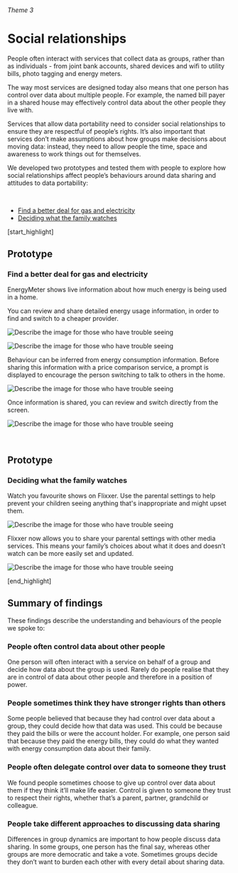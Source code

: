 ###### Theme 3
# Social relationships

People often interact with services that collect data as groups, rather than as individuals - from joint bank accounts, shared devices and wifi to utility bills, photo tagging and energy meters.

The way most services are designed today also means that one person has control over data about multiple people. For example, the named bill payer in a shared house may effectively control data about the other people they live with. 

Services that allow data portability need to consider social relationships to ensure they are respectful of people’s rights. It’s also important that services don’t make assumptions about how groups make decisions about moving data: instead, they need to allow people the time, space and awareness to work things out for themselves.

We developed two prototypes and tested them with people to explore how social relationships affect people’s behaviours around data sharing and attitudes to data portability:

<br>

- [Find a better deal for gas and electricity](#findabetterdealforgasandelectricity)
- [Deciding what the family watches](#decidingwhatthefamilywatches)


[start_highlight]

## Prototype
### Find a better deal for gas and electricity

EnergyMeter shows live information about how much energy is being used in a home.

You can review and share detailed energy usage information, in order to find and switch to a cheaper provider.

![Describe the image for those who have trouble seeing](http://s3-eu-west-1.amazonaws.com/projectsbyif.com/longform/dataportability.projectsbyif.com/Energy-Meter_Mockup_1_3-2_v1.jpg)

![Describe the image for those who have trouble seeing](http://s3-eu-west-1.amazonaws.com/projectsbyif.com/longform/dataportability.projectsbyif.com/Energy-Meter_Mockup_2_3-2_v1.jpg)

Behaviour can be inferred from energy consumption information. Before sharing this information with a price comparison service, a prompt is displayed to encourage the person switching to talk to others in the home.

![Describe the image for those who have trouble seeing](http://s3-eu-west-1.amazonaws.com/projectsbyif.com/longform/dataportability.projectsbyif.com/Energy-Meter_Mockup_3_3-2_v1.jpg)

Once information is shared, you can review and switch directly from the screen.

![Describe the image for those who have trouble seeing](http://s3-eu-west-1.amazonaws.com/projectsbyif.com/longform/dataportability.projectsbyif.com/Energy-Meter_Mockup_4_3-2_v1.jpg)

<br>


## Prototype 
### Deciding what the family watches

Watch you favourite shows on Flixxer. Use the parental settings to help prevent your children seeing anything that's inappropriate and might upset them.

![Describe the image for those who have trouble seeing](http://s3-eu-west-1.amazonaws.com/projectsbyif.com/longform/dataportability.projectsbyif.com/Parental-Controls_Mockup_1_3-2_v1.jpg)

Flixxer now allows you to share your parental settings with other media services. This means your family’s choices about what it does and doesn’t watch can be more easily set and updated. 

![Describe the image for those who have trouble seeing](http://s3-eu-west-1.amazonaws.com/projectsbyif.com/longform/dataportability.projectsbyif.com/Parental-Controls_Mockup_2_3-2_v1.jpg)

[end_highlight]

## Summary of findings

These findings describe the understanding and behaviours of the people we spoke to:

### People often control data about other people
One person will often interact with a service on behalf of a group and decide how data about the group is used. Rarely do people realise that they are in control of data about other people and therefore in a position of power. 

### People sometimes think they have stronger rights than others
Some people believed that because they had control over data about a group, they could decide how that data was used. This could be because they paid the bills or were the account holder. For example, one person said that because they paid the energy bills, they could do what they wanted with energy consumption data about their family. 

### People often delegate control over data to someone they trust
We found people sometimes choose to give up control over data about them if they think it’ll make life easier. Control is given to someone they trust to respect their rights, whether that’s a parent, partner, grandchild or colleague. 

### People take different approaches to discussing data sharing
Differences in group dynamics are important to how people discuss data sharing. In some groups, one person has the final say, whereas other groups are more democratic and take a vote. Sometimes groups decide they don’t want to burden each other with every detail about sharing data. 
